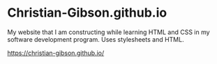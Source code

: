 # Christian-Gibson.github.io

My website that I am constructing while learning HTML and CSS in my software development program.
Uses stylesheets and HTML.

https://christian-gibson.github.io/

